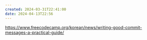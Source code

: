 ```yaml
---
created: 2024-03-31T22:41:00
date: 2024-04-13T22:56
---
```

https://www.freecodecamp.org/korean/news/writing-good-commit-messages-a-practical-guide/